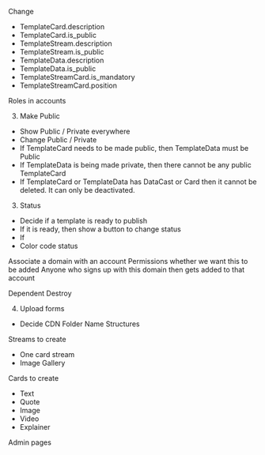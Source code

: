 Change
- TemplateCard.description
- TemplateCard.is_public
- TemplateStream.description
- TemplateStream.is_public
- TemplateData.description
- TemplateData.is_public
- TemplateStreamCard.is_mandatory
- TemplateStreamCard.position

Roles in accounts

3. Make Public
- Show Public / Private everywhere
- Change Public / Private
- If TemplateCard needs to be made public, then TemplateData must be Public
- If TemplateData is being made private, then there cannot be any public TemplateCard
- If TemplateCard or TemplateData has DataCast or Card then it cannot be deleted. It can only be deactivated.

3. Status
- Decide if a template is ready to publish
- If it is ready, then show a button to change status
- If
- Color code status

Associate a domain with an account
Permissions whether we want this to be added
Anyone who signs up with this domain then gets added to that account

Dependent Destroy

4. Upload forms
- Decide CDN Folder Name Structures

Streams to create
- One card stream
- Image Gallery

Cards to create
- Text
- Quote
- Image
- Video
- Explainer

Admin pages